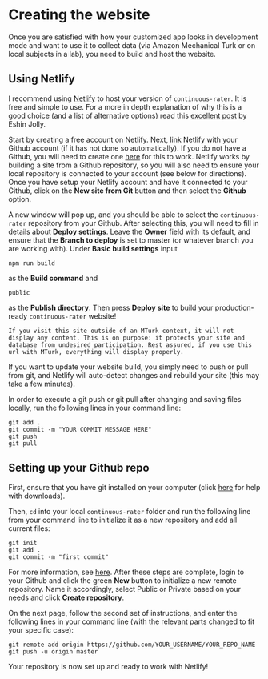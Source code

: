 # Creating the website

Once you are satisfied with how your customized app looks in development mode and want to use it to collect data (via Amazon Mechanical Turk or on local subjects in a lab), you need to build and host the website. 

## Using Netlify

I recommend using [Netlify](https://www.netlify.com/) to host your version of `continuous-rater`. It is free and simple to use. For a more in depth explanation of why this is a good choice (and a list of alternative options) read this [excellent post](https://eshinjolly.com/svelteturk/#/custom-experiments) by Eshin Jolly. 

Start by creating a free account on Netlify. Next, link Netlify with your Github account (if it has not done so automatically). If you do not have a Github, you will need to create one [here](https://github.com/join?ref_cta=Sign+up&ref_loc=header+logged+out&ref_page=%2F&source=header-home) for this to work. Netlify works by building a site from a Github repository, so you will also need to ensure your local repository is connected to your account (see below for directions). Once you have setup your Netlify account and have it connected to your Github, click on the **New site from Git** button and then select the **Github** option. 

A new window will pop up, and you should be able to select the `continuous-rater` repository from your Github. After selecting this, you will need to fill in details about **Deploy settings**. Leave the **Owner** field with its default, and ensure that the **Branch to deploy** is set to master (or whatever branch you are working with). Under **Basic build settings** input 

```
npm run build
```
as the **Build command** and 

```
public
```
as the **Publish directory**. Then press **Deploy site** to build your production-ready `continuous-rater` website! 


```{note}
If you visit this site outside of an MTurk context, it will not display any content. This is on purpose: it protects your site and database from undesired participation. Rest assured, if you use this url with MTurk, everything will display properly.  
```

If you want to update your website build, you simply need to push or pull from git, and Netlify will auto-detect changes and rebuild your site (this may take a few minutes). 

In order to execute a git push or git pull after changing and saving files locally, run the following lines in your command line:

```
git add .
git commit -m "YOUR COMMIT MESSAGE HERE"
git push
git pull
```



## Setting up your Github repo

First, ensure that you have git installed on your computer (click [here](https://git-scm.com/downloads) for help with downloads).

Then, `cd` into your local `continuous-rater` folder and run the following line from your command line to initialize it as a new repository and add all current files:

```
git init
git add .
git commit -m "first commit"
```

For more information, see [here](https://kbroman.org/github_tutorial/pages/init.html). After these steps are complete, login to your Github and click the green **New** button to initialize a new remote repository. Name it accordingly, select Public or Private based on your needs and click **Create repository**.

On the next page, follow the second set of instructions, and enter the following lines in your command line (with the relevant parts changed to fit your specific case):

```
git remote add origin https://github.com/YOUR_USERNAME/YOUR_REPO_NAME
git push -u origin master
```
Your repository is now set up and ready to work with Netlify! 